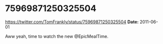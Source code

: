 # 75969871250325504
https://twitter.com/TomFrankly/status/75969871250325504
**Date:** 2011-06-01

Aww yeah, time to watch the new @EpicMealTime.

